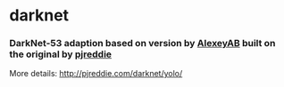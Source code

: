 # darknet
### DarkNet-53 adaption based on version by [AlexeyAB](https://github.com/AlexeyAB/darknet) built on the original by [pjreddie](https://github.com/pjreddie/darknet)

More details: http://pjreddie.com/darknet/yolo/
